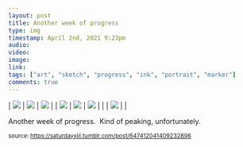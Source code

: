 ```yaml
---
layout: post
title: Another week of progress 
type: img
timestamp: April 2nd, 2021 9:23pm
audio: 
video: 
image: 
link: 
tags: ["art", "sketch", "progress", "ink", "portrait", "marker"]
comments: true
---
```


| <img src="https://saturdayxiii.github.io/media/647412041409232896_0.jpg"/> | <img src="https://saturdayxiii.github.io/media/647412041409232896_1.jpg"/> | <img src="https://saturdayxiii.github.io/media/647412041409232896_2.jpg"/> |
| <img src="https://saturdayxiii.github.io/media/647412041409232896_3.jpg"/> | <img src="https://saturdayxiii.github.io/media/647412041409232896_4.jpg"/> | <img src="https://saturdayxiii.github.io/media/647412041409232896_5.jpg"/> |
|  | <img src="https://saturdayxiii.github.io/media/647412041409232896_6.jpg"/> |  |

Another week of progress.  Kind of peaking, unfortunately.<br/>
 
  
<small>source: https://saturdayxiii.tumblr.com/post/647412041409232896</small>